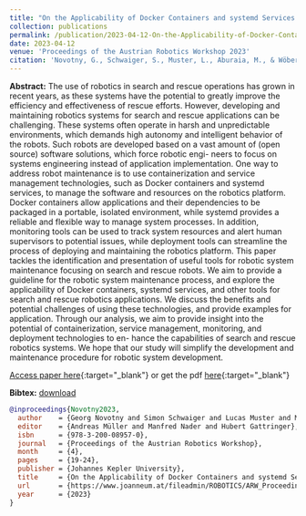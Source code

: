 ```yaml
---
title: "On the Applicability of Docker Containers and systemd Services for Search and Rescue Applications"
collection: publications
permalink: /publication/2023-04-12-On-the-Applicability-of-Docker-Containers-and-systemd-Services-for-Search-and-Rescue-Applications
date: 2023-04-12
venue: 'Proceedings of the Austrian Robotics Workshop 2023'
citation: 'Novotny, G., Schwaiger, S., Muster, L., Aburaia, M., & Wöber, W. (2023). On the Applicability of Docker Containers and systemd Services for Search and Rescue Applications. In A. Müller, M. Nader, & H. Gattringer (Eds.), Proceedings of the Austrian Robotics Workshop (pp. 19–24). Johannes Kepler University. https://www.joanneum.at/fileadmin/ROBOTICS/ARW_Proceedings/2023_ARW_Proceedings.pdf'
---
```


__Abstract:__ The use of robotics in search and rescue operations has grown in recent years, as these systems have the potential to greatly improve the efficiency and effectiveness of rescue efforts. However, developing and maintaining robotics systems for search and rescue applications can be challenging. These systems often operate in harsh and unpredictable environments, which demands high autonomy and intelligent behavior of the robots. Such robots are developed based on a vast amount of (open source) software solutions, which force robotic engi- neers to focus on systems engineering instead of application implementation. One way to address robot maintenance is to use containerization and service management technologies, such as Docker containers and systemd services, to manage the software and resources on the robotics platform. Docker containers allow applications and their dependencies to be packaged in a portable, isolated environment, while systemd provides a reliable and flexible way to manage system processes. In addition, monitoring tools can be used to track system resources and alert human supervisors to potential issues, while deployment tools can streamline the process of deploying and maintaining the robotics platform. This paper tackles the identification and presentation of useful tools for robotic system maintenance focusing on search and rescue robots. We aim to provide a guideline for the robotic system maintenance process, and explore the applicability of Docker containers, systemd services, and other tools for search and rescue robotics applications. We discuss the benefits and potential challenges of using these technologies, and provide examples for application. Through our analysis, we aim to provide insight into the potential of containerization, service management, monitoring, and deployment technologies to en- hance the capabilities of search and rescue robotics systems. We hope that our study will simplify the development and maintenance procedure for robotic system development.

[Access paper here](https://www.joanneum.at/fileadmin/ROBOTICS/ARW_Proceedings/2023_ARW_Proceedings.pdf){:target="_blank"} or get the pdf [here](https://novog93.github.io/files/paper/On_the_Applicability_of_Docker_Containers_and_systemd_Services_for_Search_and_Rescue_Applications.pdf){:target="_blank"}

__Bibtex:__ [download](https://novog93.github.io/files/bib/Novotny2023b.bib)

```bibtex
@inproceedings{Novotny2023,
  author    = {Georg Novotny and Simon Schwaiger and Lucas Muster and Mohamed Aburaia and Wilfried W{\"o}ber},
  editor    = {Andreas Müller and Manfred Nader and Hubert Gattringer},
  isbn      = {978-3-200-08957-0},
  journal   = {Proceedings of the Austrian Robotics Workshop},
  month     = {4},
  pages     = {19-24},
  publisher = {Johannes Kepler University},
  title     = {On the Applicability of Docker Containers and systemd Services for Search and Rescue Applications},
  url       = {https://www.joanneum.at/fileadmin/ROBOTICS/ARW_Proceedings/2023_ARW_Proceedings.pdf},
  year      = {2023}
}
```